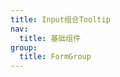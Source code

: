 ```yaml
---
title: Input组合Tooltip
nav:
  title: 基础组件
group:
  title: FormGroup
---
```


<code src="./index.tsx" />


<API></API>

